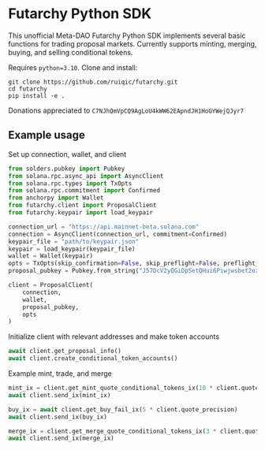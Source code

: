 # Futarchy Python SDK
This unofficial Meta-DAO Futarchy Python SDK implements several basic functions for trading proposal markets. Currently supports minting, merging, buying, and selling conditional tokens.

Requires `python=3.10`. Clone and install:
```console
git clone https://github.com/ruiqic/futarchy.git
cd futarchy
pip install -e .
```

Donations appreciated to `C7NJhQmVpCQ9AgLoU4kWW62EApndJH1HoGYWejQJyr7`

## Example usage
Set up connection, wallet, and client
```python
from solders.pubkey import Pubkey
from solana.rpc.async_api import AsyncClient
from solana.rpc.types import TxOpts
from solana.rpc.commitment import Confirmed
from anchorpy import Wallet
from futarchy.client import ProposalClient
from futarchy.keypair import load_keypair

connection_url = "https://api.mainnet-beta.solana.com"
connection = AsyncClient(connection_url, commitment=Confirmed)
keypair_file = "path/to/keypair.json"
keypair = load_keypair(keypair_file)
wallet = Wallet(keypair)
opts = TxOpts(skip_confirmation=False, skip_preflight=False, preflight_commitment=Confirmed)
proposal_pubkey = Pubkey.from_string("J57DcV2yQGiDpSetQHui6Piwjwsbet2ozXVPG77kTvTd")

client = ProposalClient(
    connection,
    wallet,
    proposal_pubkey,
    opts
)
```

Initialize client with relevant addresses and make token accounts
```python
await client.get_proposal_info()
await client.create_conditional_token_accounts()
```

Example mint, trade, and merge
```python
mint_ix = client.get_mint_quote_conditional_tokens_ix(10 * client.quote_precision)
await client.send_ix(mint_ix)

buy_ix = await client.get_buy_fail_ix(5 * client.quote_precision)
await client.send_ix(buy_ix)

merge_ix = client.get_merge_quote_conditional_tokens_ix(3 * client.quote_precision)
await client.send_ix(merge_ix)
```
